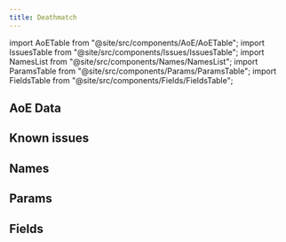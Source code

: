 ```yaml
---
title: Deathmatch
---
```


import AoETable from "@site/src/components/AoE/AoETable";
import IssuesTable from "@site/src/components/Issues/IssuesTable";
import NamesList from "@site/src/components/Names/NamesList";
import ParamsTable from "@site/src/components/Params/ParamsTable";
import FieldsTable from "@site/src/components/Fields/FieldsTable";

## AoE Data

<AoETable item_key="deathmatch" data_src="weapon" />

## Known issues

<IssuesTable item_key="deathmatch" data_src="weapon" />

## Names

<NamesList item_key="deathmatch" data_src="weapon" />

## Params

<ParamsTable item_key="deathmatch" data_src="weapon" />

## Fields

<FieldsTable item_key="deathmatch" data_src="weapon" />
